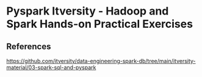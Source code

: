 # Pyspark Itversity - Hadoop and Spark Hands-on Practical Exercises

## References

https://github.com/itversity/data-engineering-spark-db/tree/main/itversity-material/03-spark-sql-and-pyspark